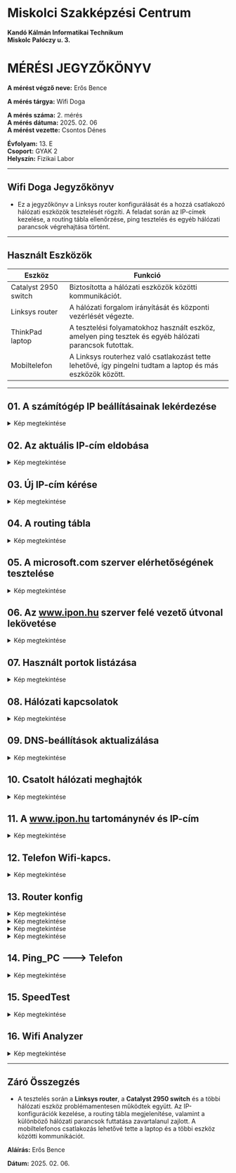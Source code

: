 # Miskolci Szakképzési Centrum  
**Kandó Kálmán Informatikai Technikum**  
**Miskolc Palóczy u. 3.**

# MÉRÉSI JEGYZŐKÖNYV

**A mérést végző neve:** Erős Bence 

**A mérés tárgya:** Wifi Doga 

**A mérés száma:** 2. mérés  
**A mérés dátuma:** 2025. 02. 06  
**A mérést vezette:**  Csontos Dénes 

**Évfolyam:** 13. E  
**Csoport:** GYAK 2  
**Helyszín:** Fizikai Labor

---

## Wifi Doga Jegyzőkönyv

- Ez a jegyzőkönyv a Linksys router konfigurálását és a hozzá csatlakozó hálózati eszközök tesztelését rögzíti. A feladat során az IP-címek kezelése, a routing tábla ellenőrzése, ping tesztelés és egyéb hálózati parancsok végrehajtása történt.

---

## Használt Eszközök

| Eszköz                | Funkció                                                                 |
|-----------------------|-------------------------------------------------------------------------|
| Catalyst 2950 switch   | Biztosította a hálózati eszközök közötti kommunikációt.                |
| Linksys router         | A hálózati forgalom irányítását és központi vezérlését végezte.         |
| ThinkPad laptop        | A tesztelési folyamatokhoz használt eszköz, amelyen ping tesztek és egyéb hálózati parancsok futottak. |
| Mobiltelefon           | A Linksys routerhez való csatlakozást tette lehetővé, így pingelni tudtam a laptop és más eszközök között. |

---

## 01. A számítógép IP beállításainak lekérdezése

<details>
  <summary>Kép megtekintése</summary>
![ipconfig](https://github.com/user-attachments/assets/113ca128-9106-4d64-8856-ea6c014122bf)

  

</details>

## 02. Az aktuális IP-cím eldobása

<details>

  <summary>Kép megtekintése</summary>
![release](https://github.com/user-attachments/assets/9b791ee8-bd29-4ac8-93a8-97c014e31911)

  

</details>

## 03. Új IP-cím kérése

<details>

  <summary>Kép megtekintése</summary>
![renew](https://github.com/user-attachments/assets/32c16295-0fe8-4381-aa6c-71625acb84d4)

  

</details>

## 04. A routing tábla 

<details>

  <summary>Kép megtekintése</summary>
![netstat](https://github.com/user-attachments/assets/44836301-d866-4d40-93a5-fae4b308d74b)


</details>

## 05. A microsoft.com szerver elérhetőségének tesztelése

<details>

  <summary>Kép megtekintése</summary>
![ping_microsoft](https://github.com/user-attachments/assets/d813b3d6-e78b-4026-9881-3dbb6a86eb58)

  

</details>

## 06. Az www.ipon.hu szerver felé vezető útvonal lekövetése

<details>

  <summary>Kép megtekintése</summary>

  ![tracer_ipon](https://github.com/user-attachments/assets/3f6893e2-629f-465c-8a63-d4e0c9a1bf27)


</details>

## 07. Használt portok listázása

<details>

  <summary>Kép megtekintése</summary>
![netstat -a](https://github.com/user-attachments/assets/8a533980-69da-42f9-b610-84f3566872f0)

  

</details>

## 08. Hálózati kapcsolatok 

<details>

  <summary>Kép megtekintése</summary>
![netstat -an](https://github.com/user-attachments/assets/26e589b0-2c38-49f8-9721-fe0cedf5fe5a)

  
</details>

## 09. DNS-beállítások aktualizálása

<details>

  <summary>Kép megtekintése</summary>
![dns](https://github.com/user-attachments/assets/2aa26bbb-c02a-432e-bb9b-de81d2ef7060)

  

</details>

## 10. Csatolt hálózati meghajtók 

<details>

  <summary>Kép megtekintése</summary>

  ![net use](https://github.com/user-attachments/assets/b041e600-f1b8-48bd-b7d9-344466935605)


</details>

## 11. A www.ipon.hu tartománynév és IP-cím 

<details>

  <summary>Kép megtekintése</summary>
![nslookup_ipon](https://github.com/user-attachments/assets/491ffa30-659a-4f2e-a162-e3a452f9eba3)

  

</details>

## 12. Telefon Wifi-kapcs.

<details>
  <summary>Kép megtekintése</summary>
![Screenshot_20250206_103552_Settings](https://github.com/user-attachments/assets/7c081d19-c437-489d-a5d1-d360791ae915)

  
</details>

## 13. Router konfig

<details>
  <summary>Kép megtekintése</summary>
![router_config_1](https://github.com/user-attachments/assets/61640790-543a-42e4-8189-8859c7e74d91)

  
</details>

<details>
  <summary>Kép megtekintése</summary>

  ![router_config_2](https://github.com/user-attachments/assets/a80c1e72-e317-465a-b5fe-cda82154c91b)

</details>

<details>

  <summary>Kép megtekintése</summary>
![router_config_3](https://github.com/user-attachments/assets/29d51a61-419e-4830-bfee-7bc591f53790)

  
</details>

<details>
<summary>Kép megtekintése</summary>
  ![block_wan_ping](https://github.com/user-attachments/assets/7c472f26-0d37-45cb-bb76-db88ec5080c7)

</details>


## 14. Ping_PC ---> Telefon

<details>

<summary>Kép megtekintése</summary>
![ping_telefonra](https://github.com/user-attachments/assets/1283e75a-f727-4130-88a2-78cc0887dd8c)


</details>

## 15. SpeedTest

<details>

<summary>Kép megtekintése</summary>
![speedtest](https://github.com/user-attachments/assets/2099c4a7-46df-4f43-bb72-e5fe286fa20c)


</details>


## 16. Wifi Analyzer

<details>

<summary>Kép megtekintése</summary>
![Screenshot_20250206_103859_WiFi Monitor](https://github.com/user-attachments/assets/cbfb7310-42f3-4fee-ab78-683f8ed1bba9)


</details>

---

## Záró Összegzés

- A tesztelés során a **Linksys router**, a **Catalyst 2950 switch** és a többi hálózati eszköz problémamentesen működtek együtt. Az IP-konfigurációk kezelése, a routing tábla megjelenítése, valamint a különböző hálózati parancsok futtatása zavartalanul zajlott. A mobiltelefonos csatlakozás lehetővé tette a laptop és a többi eszköz közötti kommunikációt.


**Aláírás:** Erős Bence 

**Dátum:** 2025. 02. 06.
